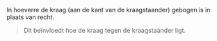 
In hoeverre de kraag (aan de kant van de kraagstaander) gebogen is in plaats van recht.

> Dit beïnvloedt hoe de kraag tegen de kraagstaander ligt.